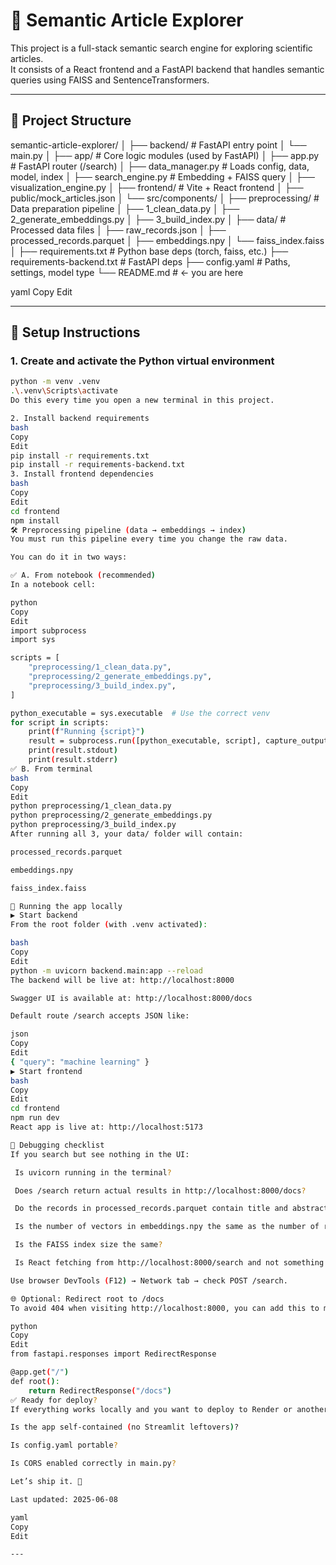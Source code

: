 # 🧠 Semantic Article Explorer

This project is a full-stack semantic search engine for exploring scientific articles.  
It consists of a React frontend and a FastAPI backend that handles semantic queries using FAISS and SentenceTransformers.

---

## 📁 Project Structure

semantic-article-explorer/
│
├── backend/ # FastAPI entry point
│ └── main.py
│
├── app/ # Core logic modules (used by FastAPI)
│ ├── app.py # FastAPI router (/search)
│ ├── data_manager.py # Loads config, data, model, index
│ ├── search_engine.py # Embedding + FAISS query
│ ├── visualization_engine.py
│
├── frontend/ # Vite + React frontend
│ ├── public/mock_articles.json
│ └── src/components/
│
├── preprocessing/ # Data preparation pipeline
│ ├── 1_clean_data.py
│ ├── 2_generate_embeddings.py
│ ├── 3_build_index.py
│
├── data/ # Processed data files
│ ├── raw_records.json
│ ├── processed_records.parquet
│ ├── embeddings.npy
│ └── faiss_index.faiss
│
├── requirements.txt # Python base deps (torch, faiss, etc.)
├── requirements-backend.txt # FastAPI deps
├── config.yaml # Paths, settings, model type
└── README.md # ← you are here

yaml
Copy
Edit

---

## 🔧 Setup Instructions

### 1. Create and activate the Python virtual environment

```bash
python -m venv .venv
.\.venv\Scripts\activate
Do this every time you open a new terminal in this project.

2. Install backend requirements
bash
Copy
Edit
pip install -r requirements.txt
pip install -r requirements-backend.txt
3. Install frontend dependencies
bash
Copy
Edit
cd frontend
npm install
🛠 Preprocessing pipeline (data → embeddings → index)
You must run this pipeline every time you change the raw data.

You can do it in two ways:

✅ A. From notebook (recommended)
In a notebook cell:

python
Copy
Edit
import subprocess
import sys

scripts = [
    "preprocessing/1_clean_data.py",
    "preprocessing/2_generate_embeddings.py",
    "preprocessing/3_build_index.py",
]

python_executable = sys.executable  # Use the correct venv
for script in scripts:
    print(f"Running {script}")
    result = subprocess.run([python_executable, script], capture_output=True, text=True)
    print(result.stdout)
    print(result.stderr)
✅ B. From terminal
bash
Copy
Edit
python preprocessing/1_clean_data.py
python preprocessing/2_generate_embeddings.py
python preprocessing/3_build_index.py
After running all 3, your data/ folder will contain:

processed_records.parquet

embeddings.npy

faiss_index.faiss

🚀 Running the app locally
▶ Start backend
From the root folder (with .venv activated):

bash
Copy
Edit
python -m uvicorn backend.main:app --reload
The backend will be live at: http://localhost:8000

Swagger UI is available at: http://localhost:8000/docs

Default route /search accepts JSON like:

json
Copy
Edit
{ "query": "machine learning" }
▶ Start frontend
bash
Copy
Edit
cd frontend
npm run dev
React app is live at: http://localhost:5173

🧪 Debugging checklist
If you search but see nothing in the UI:

 Is uvicorn running in the terminal?

 Does /search return actual results in http://localhost:8000/docs?

 Do the records in processed_records.parquet contain title and abstract?

 Is the number of vectors in embeddings.npy the same as the number of records?

 Is the FAISS index size the same?

 Is React fetching from http://localhost:8000/search and not something else?

Use browser DevTools (F12) → Network tab → check POST /search.

🌐 Optional: Redirect root to /docs
To avoid 404 when visiting http://localhost:8000, you can add this to main.py:

python
Copy
Edit
from fastapi.responses import RedirectResponse

@app.get("/")
def root():
    return RedirectResponse("/docs")
✅ Ready for deploy?
If everything works locally and you want to deploy to Render or another host, ask yourself:

Is the app self-contained (no Streamlit leftovers)?

Is config.yaml portable?

Is CORS enabled correctly in main.py?

Let’s ship it. 🚀

Last updated: 2025-06-08

yaml
Copy
Edit

---